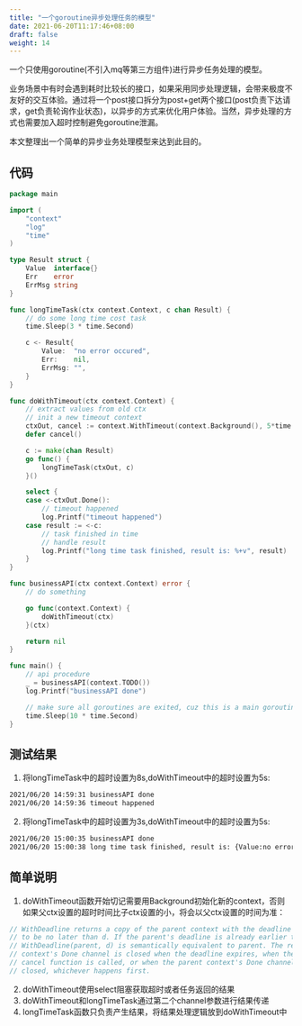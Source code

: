 ```yaml
---
title: "一个goroutine异步处理任务的模型"
date: 2021-06-20T11:17:46+08:00
draft: false
weight: 14
---
```


一个只使用goroutine(不引入mq等第三方组件)进行异步任务处理的模型。

<!--more-->

业务场景中有时会遇到耗时比较长的接口，如果采用同步处理逻辑，会带来极度不友好的交互体验。通过将一个post接口拆分为post+get两个接口(post负责下达请求，get负责轮询作业状态)，以异步的方式来优化用户体验。当然，异步处理的方式也需要加入超时控制避免goroutine泄漏。

本文整理出一个简单的异步业务处理模型来达到此目的。

## 代码

```go
package main

import (
	"context"
	"log"
	"time"
)

type Result struct {
	Value  interface{}
	Err    error
	ErrMsg string
}

func longTimeTask(ctx context.Context, c chan Result) {
	// do some long time cost task
	time.Sleep(3 * time.Second)

	c <- Result{
		Value:  "no error occured",
		Err:    nil,
		ErrMsg: "",
	}
}

func doWithTimeout(ctx context.Context) {
	// extract values from old ctx
	// init a new timeout context
	ctxOut, cancel := context.WithTimeout(context.Background(), 5*time.Second)
	defer cancel()

	c := make(chan Result)
	go func() {
		longTimeTask(ctxOut, c)
	}()

	select {
	case <-ctxOut.Done():
		// timeout happened
		log.Printf("timeout happened")
	case result := <-c:
		// task finished in time
		// handle result
		log.Printf("long time task finished, result is: %+v", result)
	}
}

func businessAPI(ctx context.Context) error {
	// do something

	go func(context.Context) {
		doWithTimeout(ctx)
	}(ctx)

	return nil
}

func main() {
	// api procedure
	_ = businessAPI(context.TODO())
	log.Printf("businessAPI done")

	// make sure all goroutines are exited, cuz this is a main goroutine
	time.Sleep(10 * time.Second)
}
```

## 测试结果
1. 将longTimeTask中的超时设置为8s,doWithTimeout中的超时设置为5s:
```bash
2021/06/20 14:59:31 businessAPI done
2021/06/20 14:59:36 timeout happened
```

2. 将longTimeTask中的超时设置为3s,doWithTimeout中的超时设置为5s:
```bash
2021/06/20 15:00:35 businessAPI done
2021/06/20 15:00:38 long time task finished, result is: {Value:no error occured Err:<nil> ErrMsg:}
```

## 简单说明
1. doWithTimeout函数开始切记需要用Background初始化新的context，否则如果父ctx设置的超时时间比子ctx设置的小，将会以父ctx设置的时间为准：
```go
// WithDeadline returns a copy of the parent context with the deadline adjusted
// to be no later than d. If the parent's deadline is already earlier than d,
// WithDeadline(parent, d) is semantically equivalent to parent. The returned
// context's Done channel is closed when the deadline expires, when the returned
// cancel function is called, or when the parent context's Done channel is
// closed, whichever happens first.
```
2. doWithTimeout使用select阻塞获取超时或者任务返回的结果
3. doWithTimeout和longTimeTask通过第二个channel参数进行结果传递
4. longTimeTask函数只负责产生结果，将结果处理逻辑放到doWithTimeout中
